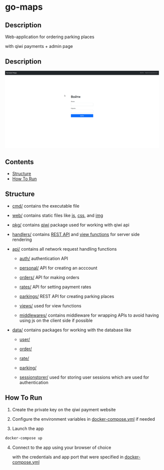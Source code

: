 # go-maps

## Description

Web-application for ordering parking places

with qiwi payments + admin page

## Description

<img src="./workflow.gif" alt="gif with workflow" width="1000px"/>


## Contents
  - [Structure](#structure)
  - [How To Run](#how-to-run)

## Structure

- [cmd/](./cmd/) contains the executable file

- [web/](./web/) contains static files like [js](./web/js/), [css](./web/css/), and [img](./web/img/)

- [pkg/](./pkg) contains [qiwi](./pkg/qiwi/) package used for working with qiwi api

- [handlers/](./handlers/) contains [REST API](./handlers/api/) and [view functions](./handlers/views/) for server side rendering

- [api/](./data/) contains all network request handling functions

    - [auth/](./api/auth/) authentication API

    - [personal/](./api/personal/) API for creating an acccount

    - [orders/](./api/orders/) API for making orders

    - [rates/](./api/rates/) API for setting payment rates

    - [parkings/](./api/parkings/) REST API for creating parking places

    - [views/](./data/sessionstorer/) used for view functions

    - [middlewares/](./data/middlewares/) contains middleware for wrapping APIs to avoid having using js on the client side if possible

- [data/](./data/) contains packages for working with the database like

    - [user/](./data/user/)

    - [order/](./data/order/)

    - [rate/](./data/rate/)

    - [parking/](./data/parking/)

    - [sessionstorer/](./data/sessionstorer/) used for storing user sessions which are used for authentication

## How To Run

1) Create the private key on the qiwi payment website

2) Configure the environment variables in [docker-compose.yml](./docker-compose.yml) if needed

3) Launch the app

```sh
docker-compose up
```

4) Connect to the app using your browser of choice

   with the credentials and app port that were specified in [docker-compose.yml](./docker-compose.yml)
